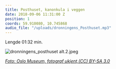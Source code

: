 ```yaml
---
title: Posthuset, kanonkula i veggen
date: 2018-09-06 11:31:00 Z
position: 1
coords: 59.910080, 10.745868
audio_file: "/uploads/dronningens_Posthuset.mp3"
---
```


Lengde 01:32 min.

![dronningens_posthuset alt.2.jpeg](/uploads/dronningens_posthuset%20alt.2.jpeg)

  
*[Foto: Oslo Museum, fotograf ukjent,(CC) BY-SA 3.0](http://www.oslobilder.no/OMU/OB.F11556c?query=%22Posthuset%22&count=49&search_context=1&pos=6)*